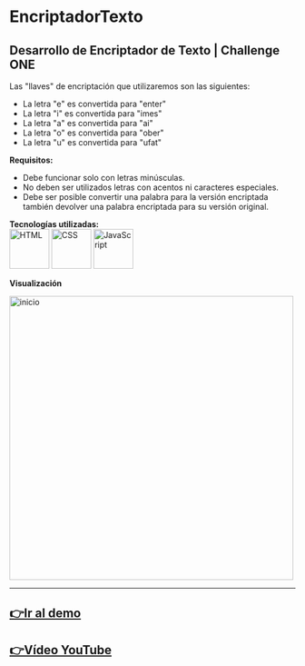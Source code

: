 # EncriptadorTexto
Desarrollo de Encriptador de Texto | Challenge ONE
---
Las "llaves" de encriptación que utilizaremos son las siguientes:

- La letra "e" es convertida para "enter"
- La letra "i" es convertida para "imes"
- La letra "a" es convertida para "ai"
- La letra "o" es convertida para "ober"
- La letra "u" es convertida para "ufat"

**Requisitos:**

- Debe funcionar solo con letras minúsculas.
- No deben ser utilizados letras con acentos ni caracteres especiales.
- Debe ser posible convertir una palabra para la versión encriptada también devolver una palabra encriptada para su versión original.

**Tecnologías utilizadas:**  
<img src="https://img.icons8.com/color/344/html-5--v1.png" alt="HTML" width="70"/>
<img src="https://img.icons8.com/color/344/css3.png" alt="CSS" width="70"/>
<img src="https://img.icons8.com/color/344/javascript--v1.png" alt="JavaScript" width="70"/>

**Visualización**

<img src="https://github.com/alejandraunad/EncriptadorTexto/blob/main/imagenes/index.PNG?raw=true" alt="inicio" width="500" />

---

[**👉Ir al demo**](https://malejandrapin.github.io/EncriptadorTexto/)
---
[**👉Vídeo YouTube**](https://www.youtube.com/watch?v=R4j2SN5B_sY)
---

